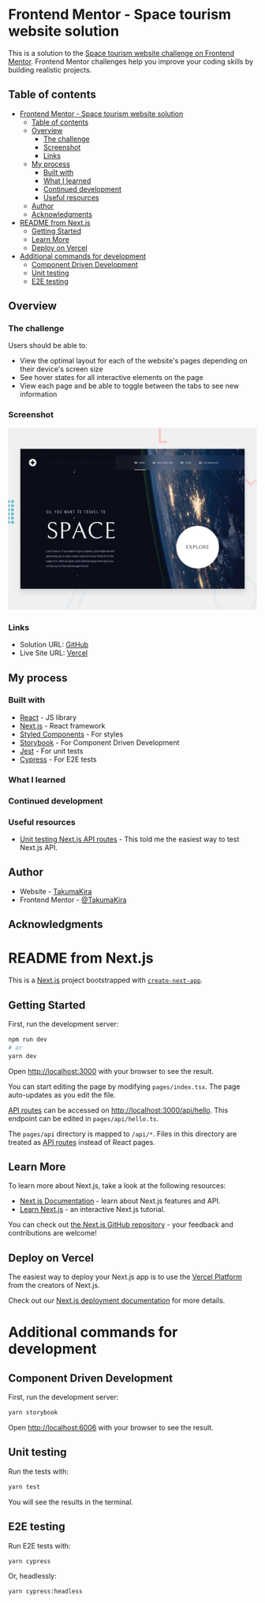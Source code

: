 # Frontend Mentor - Space tourism website solution

This is a solution to the [Space tourism website challenge on Frontend Mentor](https://www.frontendmentor.io/challenges/space-tourism-multipage-website-gRWj1URZ3). Frontend Mentor challenges help you improve your coding skills by building realistic projects. 

## Table of contents

- [Frontend Mentor - Space tourism website solution](#frontend-mentor---space-tourism-website-solution)
  - [Table of contents](#table-of-contents)
  - [Overview](#overview)
    - [The challenge](#the-challenge)
    - [Screenshot](#screenshot)
    - [Links](#links)
  - [My process](#my-process)
    - [Built with](#built-with)
    - [What I learned](#what-i-learned)
    - [Continued development](#continued-development)
    - [Useful resources](#useful-resources)
  - [Author](#author)
  - [Acknowledgments](#acknowledgments)
- [README from Next.js](#readme-from-nextjs)
  - [Getting Started](#getting-started)
  - [Learn More](#learn-more)
  - [Deploy on Vercel](#deploy-on-vercel)
- [Additional commands for development](#additional-commands-for-development)
  - [Component Driven Development](#component-driven-development)
  - [Unit testing](#unit-testing)
  - [E2E testing](#e2e-testing)

## Overview

### The challenge

Users should be able to:

- View the optimal layout for each of the website's pages depending on their device's screen size
- See hover states for all interactive elements on the page
- View each page and be able to toggle between the tabs to see new information

### Screenshot

![](./preview.jpg) <!-- TODO: Update this to my "./screenshot.jpg" after finishing this project -->

### Links

- Solution URL: [GitHub](https://github.com/TakumaKira/space-tourism-website)
- Live Site URL: [Vercel](https://space-tourism-website-git-master-takumakira.vercel.app/)

## My process

### Built with

- [React](https://reactjs.org/) - JS library
- [Next.js](https://nextjs.org/) - React framework
- [Styled Components](https://styled-components.com/) - For styles
- [Storybook](https://storybook.js.org/) - For Component Driven Development
- [Jest](https://jestjs.io/) - For unit tests
- [Cypress](https://www.cypress.io/) - For E2E tests

### What I learned

### Continued development

### Useful resources

- [Unit testing Next.js API routes](https://seanconnolly.dev/unit-testing-nextjs-api-routes) - This told me the easiest way to test Next.js API.

## Author

- Website - [TakumaKira](https://github.com/TakumaKira)
- Frontend Mentor - [@TakumaKira](https://www.frontendmentor.io/profile/TakumaKira)

## Acknowledgments

# README from Next.js

This is a [Next.js](https://nextjs.org/) project bootstrapped with [`create-next-app`](https://github.com/vercel/next.js/tree/canary/packages/create-next-app).

## Getting Started

First, run the development server:

```bash
npm run dev
# or
yarn dev
```

Open [http://localhost:3000](http://localhost:3000) with your browser to see the result.

You can start editing the page by modifying `pages/index.tsx`. The page auto-updates as you edit the file.

[API routes](https://nextjs.org/docs/api-routes/introduction) can be accessed on [http://localhost:3000/api/hello](http://localhost:3000/api/hello). This endpoint can be edited in `pages/api/hello.ts`.

The `pages/api` directory is mapped to `/api/*`. Files in this directory are treated as [API routes](https://nextjs.org/docs/api-routes/introduction) instead of React pages.

## Learn More

To learn more about Next.js, take a look at the following resources:

- [Next.js Documentation](https://nextjs.org/docs) - learn about Next.js features and API.
- [Learn Next.js](https://nextjs.org/learn) - an interactive Next.js tutorial.

You can check out [the Next.js GitHub repository](https://github.com/vercel/next.js/) - your feedback and contributions are welcome!

## Deploy on Vercel

The easiest way to deploy your Next.js app is to use the [Vercel Platform](https://vercel.com/new?utm_medium=default-template&filter=next.js&utm_source=create-next-app&utm_campaign=create-next-app-readme) from the creators of Next.js.

Check out our [Next.js deployment documentation](https://nextjs.org/docs/deployment) for more details.

# Additional commands for development

## Component Driven Development

First, run the development server:

```bash
yarn storybook
```

Open [http://localhost:6006](http://localhost:6006) with your browser to see the result.

## Unit testing

Run the tests with:

```bash
yarn test
```

You will see the results in the terminal.

## E2E testing

Run E2E tests with:

```bash
yarn cypress
```

Or, headlessly:

```bash
yarn cypress:headless
```
